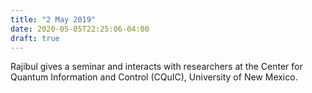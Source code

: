 ```yaml
---
title: "2 May 2019"
date: 2020-05-05T22:25:06-04:00
draft: true
---
```


Rajibul gives a seminar and interacts with researchers at the Center for Quantum Information and Control (CQuIC), University of New Mexico.
